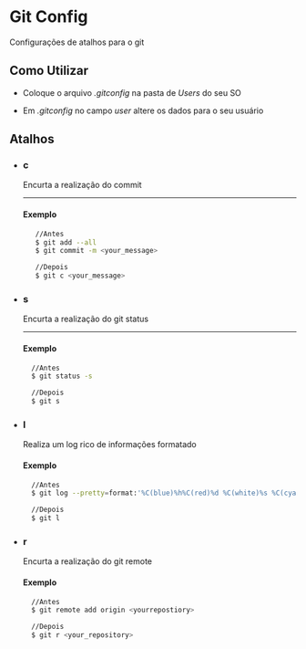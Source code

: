 # Git Config

Configurações de atalhos para o git

## Como Utilizar

- Coloque o arquivo _.gitconfig_ na pasta de _Users_ do seu SO

- Em _.gitconfig_ no campo _user_ altere os dados para o seu usuário

## Atalhos

- ### c

  Encurta a realização do commit

  ***

  #### Exemplo

  ```bash
     //Antes
     $ git add --all
     $ git commit -m <your_message>

     //Depois
     $ git c <your_message>
  ```

- ### s

  Encurta a realização do git status

  ***

  #### Exemplo

  ```bash
    //Antes
    $ git status -s

    //Depois
    $ git s
  ```

- ### l

  Realiza um log rico de informações formatado

  #### Exemplo

  ```bash
    //Antes
    $ git log --pretty=format:'%C(blue)%h%C(red)%d %C(white)%s %C(cyan)%cn, %C(green)%cr'

    //Depois
    $ git l
  ```

- ### r

  Encurta a realização do git remote

  #### Exemplo

  ```bash
    //Antes
    $ git remote add origin <yourrepostiory>

    //Depois
    $ git r <your_repository>
  ```
